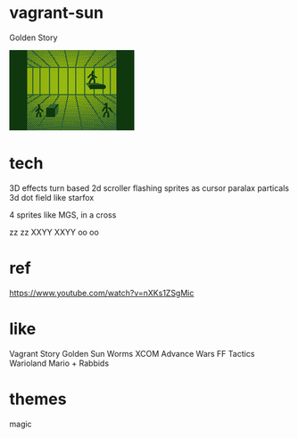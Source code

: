 # vagrant-sun
Golden Story

![game sketch](vagrant-sun.png)

# tech
3D effects
turn based
2d scroller
flashing sprites as cursor
paralax
particals
3d dot field like starfox

4 sprites like MGS, in a cross

 zz
 zz
XXYY
XXYY
 oo
 oo

# ref
https://www.youtube.com/watch?v=nXKs1ZSgMic

# like
Vagrant Story
Golden Sun
Worms
XCOM
Advance Wars
FF Tactics
Warioland
Mario + Rabbids

# themes
magic

